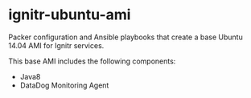 ignitr-ubuntu-ami
===

Packer configuration and Ansible playbooks that create a base Ubuntu 14.04 AMI for Ignitr services.

This base AMI includes the following components:

* Java8
* DataDog Monitoring Agent